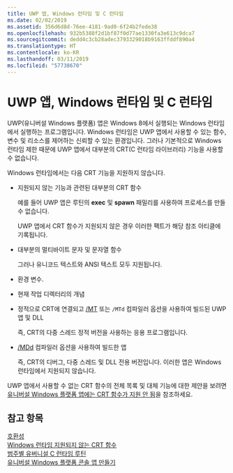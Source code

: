 ```yaml
---
title: UWP 앱, Windows 런타임 및 C 런타임
ms.date: 02/02/2019
ms.assetid: 356d6d8d-76ee-4181-9ad0-6f24b2fede38
ms.openlocfilehash: 932b5388f2d1bf87f0d77ae1330fa3e613c9dca7
ms.sourcegitcommit: dedd4c3cb28adec3793329018b9163ffddf890a4
ms.translationtype: HT
ms.contentlocale: ko-KR
ms.lasthandoff: 03/11/2019
ms.locfileid: "57738670"
---
```

# <a name="uwp-apps-the-windows-runtime-and-the-c-run-time"></a>UWP 앱, Windows 런타임 및 C 런타임

UWP(유니버설 Windows 플랫폼) 앱은 Windows 8에서 실행되는 Windows 런타임에서 실행하는 프로그램입니다. Windows 런타임은 UWP 앱에서 사용할 수 있는 함수, 변수 및 리소스를 제어하는 신뢰할 수 있는 환경입니다. 그러나 기본적으로 Windows 런타임 제한 때문에 UWP 앱에서 대부분의 CRT(C 런타임 라이브러리) 기능을 사용할 수 없습니다.

Windows 런타임에서는 다음 CRT 기능을 지원하지 않습니다.

- 지원되지 않는 기능과 관련된 대부분의 CRT 함수

   예를 들어 UWP 앱은 루틴의 **exec** 및 **spawn** 패밀리를 사용하여 프로세스를 만들 수 없습니다.

   UWP 앱에서 CRT 함수가 지원되지 않은 경우 이러한 팩트가 해당 참조 아티클에 기록됩니다.

- 대부분의 멀티바이트 문자 및 문자열 함수

   그러나 유니코드 텍스트와 ANSI 텍스트 모두 지원됩니다.

- 환경 변수.

- 현재 작업 디렉터리의 개념

- 정적으로 CRT에 연결되고 [/MT](../build/reference/md-mt-ld-use-run-time-library.md) 또는 `/MTd` 컴파일러 옵션을 사용하여 빌드된 UWP 앱 및 DLL

   즉, CRT의 다중 스레드 정적 버전을 사용하는 응용 프로그램입니다.

- [/MDd](../build/reference/md-mt-ld-use-run-time-library.md) 컴파일러 옵션을 사용하여 빌드한 앱

   즉, CRT의 디버그, 다중 스레드 및 DLL 전용 버전입니다. 이러한 앱은 Windows 런타임에서 지원되지 않습니다.

UWP 앱에서 사용할 수 없는 CRT 함수의 전체 목록 및 대체 기능에 대한 제안을 보려면 [유니버설 Windows 플랫폼 앱에는 CRT 함수가 지원 안 됨](../cppcx/crt-functions-not-supported-in-universal-windows-platform-apps.md)을 참조하세요.

## <a name="see-also"></a>참고 항목

[호환성](../c-runtime-library/compatibility.md)<br/>
[Windows 런타임 지원되지 않는 CRT 함수](../c-runtime-library/windows-runtime-unsupported-crt-functions.md)<br/>
[범주별 유버니설 C 런타임 루틴](../c-runtime-library/run-time-routines-by-category.md)<br/>
[유니버설 Windows 플랫폼 콘솔 앱 만들기](/windows/uwp/launch-resume/console-uwp)
